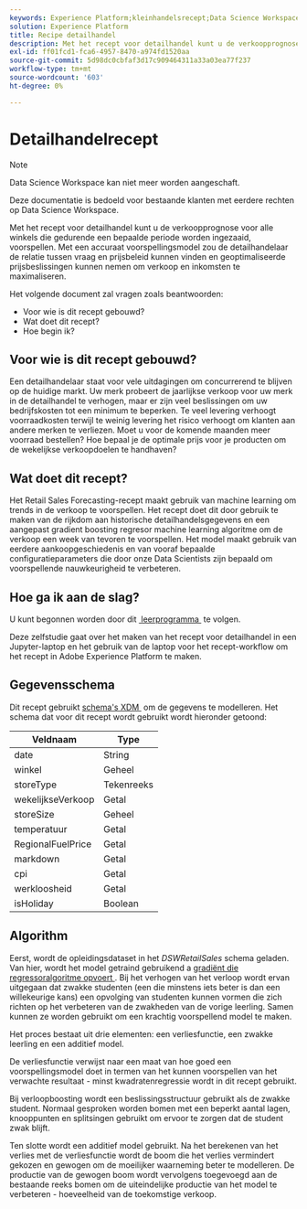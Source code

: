 ```yaml
---
keywords: Experience Platform;kleinhandelsrecept;Data Science Workspace;populaire onderwerpen;recepten;prebuild recept
solution: Experience Platform
title: Recipe detailhandel
description: Met het recept voor detailhandel kunt u de verkoopprognose voor alle winkels die gedurende een bepaalde periode worden ingezaaid, voorspellen. Met een accuraat voorspellingsmodel zou de detailhandelaar de relatie tussen vraag en prijsbeleid kunnen vinden en geoptimaliseerde prijsbeslissingen kunnen nemen om verkoop en inkomsten te maximaliseren.
exl-id: ff01fcd1-fca6-4957-8470-a974fd1520aa
source-git-commit: 5d98dc0cbfaf3d17c909464311a33a03ea77f237
workflow-type: tm+mt
source-wordcount: '603'
ht-degree: 0%

---
```


# Detailhandelrecept

>[!NOTE]
>
>Data Science Workspace kan niet meer worden aangeschaft.
>
>Deze documentatie is bedoeld voor bestaande klanten met eerdere rechten op Data Science Workspace.

Met het recept voor detailhandel kunt u de verkoopprognose voor alle winkels die gedurende een bepaalde periode worden ingezaaid, voorspellen. Met een accuraat voorspellingsmodel zou de detailhandelaar de relatie tussen vraag en prijsbeleid kunnen vinden en geoptimaliseerde prijsbeslissingen kunnen nemen om verkoop en inkomsten te maximaliseren.

Het volgende document zal vragen zoals beantwoorden:
* Voor wie is dit recept gebouwd?
* Wat doet dit recept?
* Hoe begin ik?

## Voor wie is dit recept gebouwd?

Een detailhandelaar staat voor vele uitdagingen om concurrerend te blijven op de huidige markt. Uw merk probeert de jaarlijkse verkoop voor uw merk in de detailhandel te verhogen, maar er zijn veel beslissingen om uw bedrijfskosten tot een minimum te beperken. Te veel levering verhoogt voorraadkosten terwijl te weinig levering het risico verhoogt om klanten aan andere merken te verliezen. Moet u voor de komende maanden meer voorraad bestellen? Hoe bepaal je de optimale prijs voor je producten om de wekelijkse verkoopdoelen te handhaven?

## Wat doet dit recept?

Het Retail Sales Forecasting-recept maakt gebruik van machine learning om trends in de verkoop te voorspellen. Het recept doet dit door gebruik te maken van de rijkdom aan historische detailhandelsgegevens en een aangepast gradient boosting regresor machine learning algoritme om de verkoop een week van tevoren te voorspellen. Het model maakt gebruik van eerdere aankoopgeschiedenis en van vooraf bepaalde configuratieparameters die door onze Data Scientists zijn bepaald om voorspellende nauwkeurigheid te verbeteren.

## Hoe ga ik aan de slag?

U kunt begonnen worden door dit [&#x200B; leerprogramma &#x200B;](../jupyterlab/create-a-model.md) te volgen.

Deze zelfstudie gaat over het maken van het recept voor detailhandel in een Jupyter-laptop en het gebruik van de laptop voor het recept-workflow om het recept in Adobe Experience Platform te maken.

## Gegevensschema

Dit recept gebruikt [&#x200B; schema&#39;s XDM &#x200B;](../../xdm/schema/field-dictionary.md) om de gegevens te modelleren. Het schema dat voor dit recept wordt gebruikt wordt hieronder getoond:

| Veldnaam | Type |
| --- | --- |
| date | String |
| winkel | Geheel |
| storeType | Tekenreeks |
| wekelijkseVerkoop | Getal |
| storeSize | Geheel |
| temperatuur | Getal |
| RegionalFuelPrice | Getal |
| markdown | Getal |
| cpi | Getal |
| werkloosheid | Getal |
| isHoliday | Boolean |


## Algorithm

Eerst, wordt de opleidingsdataset in het *DSWRetailSales* schema geladen. Van hier, wordt het model getraind gebruikend a [&#x200B; gradiënt die regressoralgoritme opvoert &#x200B;](https://scikit-learn.org/stable/modules/generated/sklearn.ensemble.GradientBoostingRegressor.html). Bij het verhogen van het verloop wordt ervan uitgegaan dat zwakke studenten (een die minstens iets beter is dan een willekeurige kans) een opvolging van studenten kunnen vormen die zich richten op het verbeteren van de zwakheden van de vorige leerling. Samen kunnen ze worden gebruikt om een krachtig voorspellend model te maken.

Het proces bestaat uit drie elementen: een verliesfunctie, een zwakke leerling en een additief model.

De verliesfunctie verwijst naar een maat van hoe goed een voorspellingsmodel doet in termen van het kunnen voorspellen van het verwachte resultaat - minst kwadratenregressie wordt in dit recept gebruikt.

Bij verloopboosting wordt een beslissingsstructuur gebruikt als de zwakke student. Normaal gesproken worden bomen met een beperkt aantal lagen, knooppunten en splitsingen gebruikt om ervoor te zorgen dat de student zwak blijft.

Ten slotte wordt een additief model gebruikt. Na het berekenen van het verlies met de verliesfunctie wordt de boom die het verlies vermindert gekozen en gewogen om de moeilijker waarneming beter te modelleren. De productie van de gewogen boom wordt vervolgens toegevoegd aan de bestaande reeks bomen om de uiteindelijke productie van het model te verbeteren - hoeveelheid van de toekomstige verkoop.
